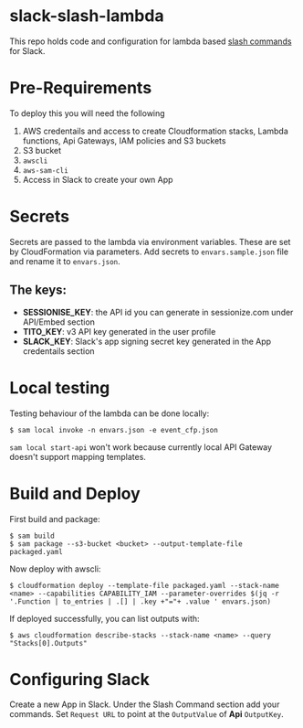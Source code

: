 # slack-slash-lambda
This repo holds code and configuration for lambda based [slash commands](https://api.slack.com/slash-commands) for Slack.

# Pre-Requirements
To deploy this you will need the following

1. AWS credentails and access to create Cloudformation stacks, Lambda functions,
Api Gateways, IAM policies and S3 buckets
1. S3 bucket
1. `awscli`
1. `aws-sam-cli`
1. Access in Slack to create your own App

# Secrets
Secrets are passed to the lambda via environment variables. These are set by CloudFormation
via parameters. Add secrets to `envars.sample.json` file and rename it to `envars.json`.

## The keys:
* **SESSIONISE_KEY**: the API id you can generate in sessionize.com under API/Embed section
* **TITO_KEY**: v3 API key generated in the user profile
* **SLACK_KEY**: Slack's app signing secret key generated in the App credentails section

# Local testing
Testing behaviour of the lambda can be done locally:

    $ sam local invoke -n envars.json -e event_cfp.json

`sam local start-api` won't work because currently local API Gateway doesn't support
mapping templates.

# Build and Deploy
First build and package:

    $ sam build
    $ sam package --s3-bucket <bucket> --output-template-file packaged.yaml

Now deploy with awscli:

    $ cloudformation deploy --template-file packaged.yaml --stack-name <name> --capabilities CAPABILITY_IAM --parameter-overrides $(jq -r '.Function | to_entries | .[] | .key +"="+ .value ' envars.json)

If deployed successfully, you can list outputs with:

    $ aws cloudformation describe-stacks --stack-name <name> --query "Stacks[0].Outputs"

# Configuring Slack

Create a new App in Slack. Under the Slash Command section add your commands.
Set `Request URL` to point at the `OutputValue` of **Api** `OutputKey`.

